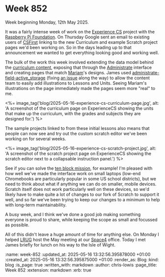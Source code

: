 Week 852
========

Week beginning Monday, 12th May 2025.

It was a fairly intense week of work on the [Experience CS] project with the [Raspberry Pi Foundation]. On Thursday Google sent an email to existing users of [CSFirst] linking to the new Curriculum and example Scratch project pages we'd been working on. So in the days leading up to that announcement we wanted to get everything looking good and working well.

The bulk of the work this week involved extending the data model behind the [curriculum content], exposing that through the [Administrate] interface and creating pages that match [Mariam]'s designs. James used [administrate-field-active_storage] (fixing [an issue] along the way) to allow the content team to easily add illustrations to Lessons and Units. Seeing Mariam's illustrations on the page immediately made the pages seem more "real" to me.

<%= image_tag('blog/2025-05-16-experience-cs-curriculum-page.jpg', alt: 'A screenshot of the curriculum page on ExperienceCS showing the units that make up the curriculum, with the grades and subjects they are designed for.') %>

The sample projects linked to from these initial lessons also means that people can now see and try out the custom scratch editor we've been working on for several weeks.

<%= image_tag('blog/2025-05-16-experience-cs-scratch-project.jpg', alt: 'A screenshot of the scratch project page on ExperienceCS showing the scratch editor next to a collapsable instruction panel.') %>

See if you can solve the [ten block mission], for example! I'm pleased with how well we've made the interface work on small laptops (low-end Chromebooks are particularly popular in some US school districts), but we need to think about what if anything we can do on smaller, mobile devices. Scratch itself does not work particularly well on these devices, so we'd likely have to make quite a lot of changes to our fork of Scratch to support it well, and so far we've been trying to keep our changes to a minimum to help with long-term maintainability.

A busy week, and I think we've done a good job making something everyone is proud to share, while keeping the scope as small and focussed as possible.

All of this didn't leave a huge amount of time for anything else. On Monday I helped [LRUG] host the May meeting at our [Space4] office. Today I met James briefly for lunch on his way to the Isle of Wight.

[Experience CS]: https://experience-cs.org
[Raspberry Pi Foundation]: https://www.raspberrypi.org
[CSFirst]: https://csfirst.withgoogle.com/s/en/home
[curriculum content]: https://experience-cs.org/units
[Mariam]: https://www.mariambagersh.com/
[Administrate]: https://github.com/thoughtbot/administrate
[administrate-field-active_storage]: https://github.com/Dreamersoul/administrate-field-active_storage
[an issue]: https://github.com/Dreamersoul/administrate-field-active_storage/pull/176
[ten block mission]: https://experience-cs.org/projects/ten-block-mission
[LRUG]: https://lrug.org/
[Space4]: https://space4.tech/

:name: week-852
:updated_at: 2025-05-16 13:32:56.395878000 +01:00
:created_at: 2025-05-16 13:32:56.395875000 +01:00
:render_as: Blog
:kind: blog
:is_page: true
:written_with: markdown
:author: chris-lowis
:page_title: Week 852
:extension: markdown
:erb: true
